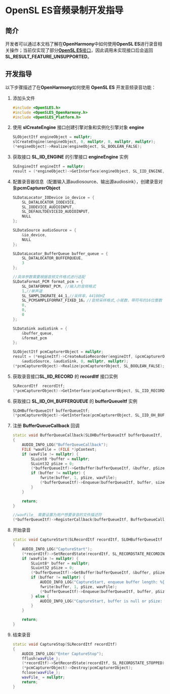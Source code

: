 # OpenSL ES音频录制开发指导

## 简介

开发者可以通过本文档了解在**OpenHarmony**中如何使用**OpenSL ES**进行录音相关操作；当前仅实现了部分[**OpenSL ES**接口](https://gitee.com/openharmony/third_party_opensles/blob/master/api/1.0.1/OpenSLES.h)，因此调用未实现接口后会返回**SL_RESULT_FEATURE_UNSUPPORTED**。

## 开发指导

以下步骤描述了在**OpenHarmony**如何使用 **OpenSL ES** 开发音频录音功能：

1. 添加头文件

    ```c++
    #include <OpenSLES.h>
    #include <OpenSLES_OpenHarmony.h>
    #include <OpenSLES_Platform.h>
    ```

2. 使用 **slCreateEngine** 接口创建引擎对象和实例化引擎对象 **engine**

    ```c++
    SLObjectItf engineObject = nullptr;
    slCreateEngine(&engineObject, 0, nullptr, 0, nullptr, nullptr);
    (*engineObject)->Realize(engineObject, SL_BOOLEAN_FALSE);
    ```

3. 获取接口 **SL_IID_ENGINE** 的引擎接口 **engineEngine** 实例

    ```c++
    SLEngineItf engineItf = nullptr;
    result = (*engineObject)->GetInterface(engineObject, SL_IID_ENGINE, &engineItf);
    ```

4. 配置录音器信息（配置输入源audiosource、输出源audiosink），创建录音对象**pcmCapturerObject**

    ```c++
    SLDataLocator_IODevice io_device = {
        SL_DATALOCATOR_IODEVICE,
        SL_IODEVICE_AUDIOINPUT,
        SL_DEFAULTDEVICEID_AUDIOINPUT,
        NULL
    };

    SLDataSource audioSource = {
        &io_device,
        NULL
    };

    SLDataLocator_BufferQueue buffer_queue = {
        SL_DATALOCATOR_BUFFERQUEUE,
        3
    };

    //具体参数需要根据音频文件格式进行适配
    SLDataFormat_PCM format_pcm = {
        SL_DATAFORMAT_PCM, //输入的音频格式
        1,//单声道
        SL_SAMPLINGRATE_44_1,//采样率，44100HZ
        SL_PCMSAMPLEFORMAT_FIXED_16，//音频采样格式,小尾数，带符号的16位整数
        0,
        0,
        0
    };

    SLDataSink audioSink = {
        &buffer_queue,
        &format_pcm
    };
    
    SLObjectItf pcmCapturerObject = nullptr;
    result = (*engineItf)->CreateAudioRecorder(engineItf, &pcmCapturerObject,
        &audioSource, &audioSink, 0, nullptr, nullptr);
    (*pcmCapturerObject)->Realize(pcmCapturerObject, SL_BOOLEAN_FALSE);
    ```

5. 获取录音接口**SL_IID_RECORD** 的 **recordItf** 接口实例
 
    ```c++
    SLRecordItf  recordItf;
    (*pcmCapturerObject)->GetInterface(pcmCapturerObject, SL_IID_RECORD, &recordItf);
    ```   

6. 获取接口 **SL_IID_OH_BUFFERQUEUE** 的 **bufferQueueItf** 实例

    ```c++
    SLOHBufferQueueItf bufferQueueItf;
    (*pcmCapturerObject)->GetInterface(pcmCapturerObject, SL_IID_OH_BUFFERQUEUE, &bufferQueueItf);
    ```

7. 注册 **BufferQueueCallback** 回调

    ```c++
    static void BufferQueueCallback(SLOHBufferQueueItf bufferQueueItf, void *pContext, SLuint32 size)
    {
        AUDIO_INFO_LOG("BufferQueueCallback");
        FILE *wavFile = (FILE *)pContext;
        if (wavFile != nullptr) {
            SLuint8 *buffer = nullptr;
            SLuint32 pSize = 0;
            (*bufferQueueItf)->GetBuffer(bufferQueueItf, &buffer, pSize);
            if (buffer != nullptr) {
                fwrite(buffer, 1, pSize, wavFile);
                (*bufferQueueItf)->Enqueue(bufferQueueItf, buffer, size);
            } 
        }

        return;
    }
    
    //wavFile_ 需要设置为用户想要录音的文件描述符
    (*bufferQueueItf)->RegisterCallback(bufferQueueItf, BufferQueueCallback, wavFile_);
    ```

8. 开始录音

    ```c++
    static void CaptureStart(SLRecordItf recordItf, SLOHBufferQueueItf bufferQueueItf, FILE *wavFile)
    {
        AUDIO_INFO_LOG("CaptureStart");
        (*recordItf)->SetRecordState(recordItf, SL_RECORDSTATE_RECORDING);
        if (wavFile != nullptr) {
            SLuint8* buffer = nullptr;
            SLuint32 pSize = 0;
            (*bufferQueueItf)->GetBuffer(bufferQueueItf, &buffer, pSize);
            if (buffer != nullptr) {
                AUDIO_INFO_LOG("CaptureStart, enqueue buffer length: %{public}lu.", pSize);
                fwrite(buffer, 1, pSize, wavFile);
                (*bufferQueueItf)->Enqueue(bufferQueueItf, buffer, pSize);
            } else {
                AUDIO_INFO_LOG("CaptureStart, buffer is null or pSize: %{public}lu.", pSize);
            }
        }

        return;
    }
    ```

9. 结束录音

    ```c++
    static void CaptureStop(SLRecordItf recordItf)
    {
        AUDIO_INFO_LOG("Enter CaptureStop");
        fflush(wavFile_);
        (*recordItf)->SetRecordState(recordItf, SL_RECORDSTATE_STOPPED);
        (*pcmCapturerObject)->Destroy(pcmCapturerObject);
        fclose(wavFile_);
        wavFile_ = nullptr;
        return;
    }  
    ```